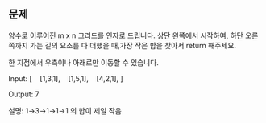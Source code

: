 ## 문제
양수로 이루어진 m x n 그리드를 인자로 드립니다.
상단 왼쪽에서 시작하여, 하단 오른쪽까지 가는 길의 요소를 다 더했을 때,가장 작은 합을 찾아서 return 해주세요.

한 지점에서 우측이나 아래로만 이동할 수 있습니다.

Input:
[
&nbsp;&nbsp;  [1,3,1],
&nbsp;&nbsp;  [1,5,1],
&nbsp;&nbsp;  [4,2,1],
]

Output: 7

설명: 1→3→1→1→1 의 합이 제일 작음
